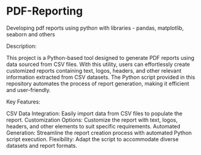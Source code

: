 # PDF-Reporting
Developing pdf reports using python with libraries - pandas, matplotlib, seaborn and others

Description:

This project is a Python-based tool designed to generate PDF reports using data sourced from CSV files. With this utility, users can effortlessly create customized reports containing text, logos, headers, and other relevant information extracted from CSV datasets. The Python script provided in this repository automates the process of report generation, making it efficient and user-friendly.

Key Features:

CSV Data Integration: Easily import data from CSV files to populate the report.
Customization Options: Customize the report with text, logos, headers, and other elements to suit specific requirements.
Automated Generation: Streamline the report creation process with automated Python script execution.
Flexibility: Adapt the script to accommodate diverse datasets and report formats.
